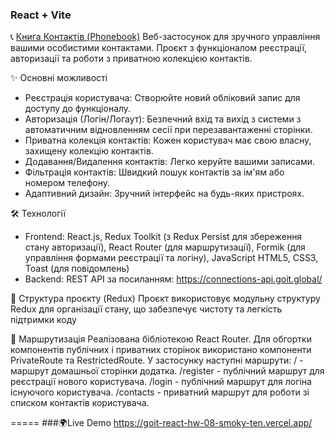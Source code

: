### React + Vite

📞 [Книга Контактів (Phonebook)](https://goit-react-hw-08-smoky-ten.vercel.app/)
 Веб-застосунок для зручного управління вашими особистими контактами. Проєкт з функціоналом реєстрації, авторизації та роботи з приватною колекцією контактів.

✨ Основні можливості
 - Реєстрація користувача: Створюйте новий обліковий запис для доступу до функціоналу.
 - Авторизація (Логін/Логаут): Безпечний вхід та вихід з системи з автоматичним відновленням сесії при перезавантаженні сторінки.
 - Приватна колекція контактів: Кожен користувач має свою власну, захищену колекцію контактів.
 - Додавання/Видалення контактів: Легко керуйте вашими записами.
 - Фільтрація контактів: Швидкий пошук контактів за ім'ям або номером телефону.
 - Адаптивний дизайн: Зручний інтерфейс на будь-яких пристроях.
   
🛠️ Технології
 - Frontend:
React.js, Redux Toolkit (з Redux Persist для збереження стану авторизації), React Router (для маршрутизації), Formik (для управління формами реєстрації та логіну), JavaScript
HTML5, CSS3, Toast (для повідомлень)
 - Backend: 
REST API за посиланням: https://connections-api.goit.global/

📂 Структура проєкту (Redux)
Проєкт використовує модульну структуру Redux для організації стану, що забезпечує чистоту та легкість підтримки коду

👣 Маршрутизація
Реалізована бібліотекою React Router. Для обгортки компонентів публічних і приватних сторінок використано компоненти PrivateRoute та RestrictedRoute.
У застосунку  наступні маршрути:
/ - маршрут домашньої сторінки додатка.
/register - публічний маршрут для реєстрації нового користувача.
/login - публічний маршрут для логіна існуючого користувача.
/contacts - приватний маршрут для роботи зі списком контактів користувача.

=====
###🌍Live Demo https://goit-react-hw-08-smoky-ten.vercel.app/
